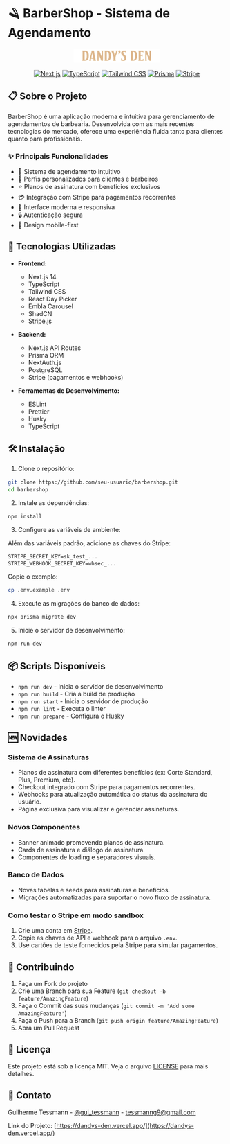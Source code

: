 # 🪒 BarberShop - Sistema de Agendamento

<div align="center">
  <img src="public/logo.png" alt="BarberShop Logo" width="200"/>
  
  [![Next.js](https://img.shields.io/badge/Next.js-14.2.5-black?style=for-the-badge&logo=next.js)](https://nextjs.org/)
  [![TypeScript](https://img.shields.io/badge/TypeScript-5.0-blue?style=for-the-badge&logo=typescript)](https://www.typescriptlang.org/)
  [![Tailwind CSS](https://img.shields.io/badge/Tailwind_CSS-3.4-38B2AC?style=for-the-badge&logo=tailwind-css)](https://tailwindcss.com/)
  [![Prisma](https://img.shields.io/badge/Prisma-5.17-2D3748?style=for-the-badge&logo=prisma)](https://www.prisma.io/)
  [![Stripe](https://img.shields.io/badge/Stripe-Pagamentos-6772e5?style=for-the-badge&logo=stripe&logoColor=white)](https://stripe.com)
</div>

## 📋 Sobre o Projeto

BarberShop é uma aplicação moderna e intuitiva para gerenciamento de agendamentos de barbearia. Desenvolvida com as mais recentes tecnologias do mercado, oferece uma experiência fluida tanto para clientes quanto para profissionais.

### ✨ Principais Funcionalidades

- 📅 Sistema de agendamento intuitivo
- 👤 Perfis personalizados para clientes e barbeiros
- ⭐ Planos de assinatura com benefícios exclusivos
- 💳 Integração com Stripe para pagamentos recorrentes
- 🎨 Interface moderna e responsiva
- 🔒 Autenticação segura
- 📱 Design mobile-first

## 🚀 Tecnologias Utilizadas

- **Frontend:**

  - Next.js 14
  - TypeScript
  - Tailwind CSS
  - React Day Picker
  - Embla Carousel
  - ShadCN
  - Stripe.js

- **Backend:**

  - Next.js API Routes
  - Prisma ORM
  - NextAuth.js
  - PostgreSQL
  - Stripe (pagamentos e webhooks)

- **Ferramentas de Desenvolvimento:**
  - ESLint
  - Prettier
  - Husky
  - TypeScript

## 🛠️ Instalação

1. Clone o repositório:

```bash
git clone https://github.com/seu-usuario/barbershop.git
cd barbershop
```

2. Instale as dependências:

```bash
npm install
```

3. Configure as variáveis de ambiente:

Além das variáveis padrão, adicione as chaves do Stripe:

```env
STRIPE_SECRET_KEY=sk_test_...
STRIPE_WEBHOOK_SECRET_KEY=whsec_...
```

Copie o exemplo:

```bash
cp .env.example .env
```

4. Execute as migrações do banco de dados:

```bash
npx prisma migrate dev
```

5. Inicie o servidor de desenvolvimento:

```bash
npm run dev
```

## 📦 Scripts Disponíveis

- `npm run dev` - Inicia o servidor de desenvolvimento
- `npm run build` - Cria a build de produção
- `npm run start` - Inicia o servidor de produção
- `npm run lint` - Executa o linter
- `npm run prepare` - Configura o Husky

## 🆕 Novidades

### Sistema de Assinaturas

- Planos de assinatura com diferentes benefícios (ex: Corte Standard, Plus, Premium, etc).
- Checkout integrado com Stripe para pagamentos recorrentes.
- Webhooks para atualização automática do status da assinatura do usuário.
- Página exclusiva para visualizar e gerenciar assinaturas.

### Novos Componentes

- Banner animado promovendo planos de assinatura.
- Cards de assinatura e diálogo de assinatura.
- Componentes de loading e separadores visuais.

### Banco de Dados

- Novas tabelas e seeds para assinaturas e benefícios.
- Migrações automatizadas para suportar o novo fluxo de assinatura.

### Como testar o Stripe em modo sandbox

1. Crie uma conta em [Stripe](https://dashboard.stripe.com/test/dashboard).
2. Copie as chaves de API e webhook para o arquivo `.env`.
3. Use cartões de teste fornecidos pela Stripe para simular pagamentos.

## 🤝 Contribuindo

1. Faça um Fork do projeto
2. Crie uma Branch para sua Feature (`git checkout -b feature/AmazingFeature`)
3. Faça o Commit das suas mudanças (`git commit -m 'Add some AmazingFeature'`)
4. Faça o Push para a Branch (`git push origin feature/AmazingFeature`)
5. Abra um Pull Request

## 📝 Licença

Este projeto está sob a licença MIT. Veja o arquivo [LICENSE](LICENSE) para mais detalhes.

## 📧 Contato

Guilherme Tessmann - [@gui_tessmann](https://www.instagram.com/gui_tessmann/) - tessmanng9@gmail.com

Link do Projeto: [https://dandys-den.vercel.app/](https://dandys-den.vercel.app/)

